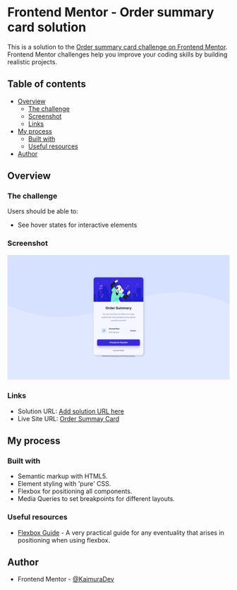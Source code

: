 # Frontend Mentor - Order summary card solution

This is a solution to the [Order summary card challenge on Frontend Mentor](https://www.frontendmentor.io/challenges/order-summary-component-QlPmajDUj). Frontend Mentor challenges help you improve your coding skills by building realistic projects. 

## Table of contents

- [Overview](#overview)
  - [The challenge](#the-challenge)
  - [Screenshot](#screenshot)
  - [Links](#links)
- [My process](#my-process)
  - [Built with](#built-with)
  - [Useful resources](#useful-resources)
- [Author](#author)

## Overview

### The challenge

Users should be able to:

- See hover states for interactive elements

### Screenshot

![](screenshot.png)


### Links

- Solution URL: [Add solution URL here](https://your-solution-url.com)
- Live Site URL: [Order Summay Card](https://kaimuradev.github.io/ordersummary-challenge/)

## My process

### Built with

- Semantic markup with HTML5.
- Element styling with 'pure' CSS.
- Flexbox for positioning all components.
- Media Queries to set breakpoints for different layouts.

### Useful resources

- [Flexbox Guide](https://css-tricks.com/snippets/css/a-guide-to-flexbox/) - A very practical guide for any eventuality that arises in positioning when using flexbox.

## Author

- Frontend Mentor - [@KaimuraDev](https://www.frontendmentor.io/profile/KaimuraDev)
